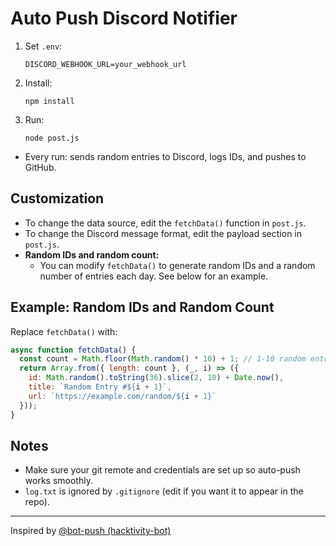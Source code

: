 # Auto Push Discord Notifier

1. Set `.env`:
   ```
   DISCORD_WEBHOOK_URL=your_webhook_url
   ```
2. Install:
   ```
   npm install
   ```
3. Run:
   ```
   node post.js
   ```

- Every run: sends random entries to Discord, logs IDs, and pushes to GitHub.

## Customization
- To change the data source, edit the `fetchData()` function in `post.js`.
- To change the Discord message format, edit the payload section in `post.js`.
- **Random IDs and random count:**
  - You can modify `fetchData()` to generate random IDs and a random number of entries each day. See below for an example.

## Example: Random IDs and Random Count
Replace `fetchData()` with:
```js
async function fetchData() {
  const count = Math.floor(Math.random() * 10) + 1; // 1-10 random entries
  return Array.from({ length: count }, (_, i) => ({
    id: Math.random().toString(36).slice(2, 10) + Date.now(),
    title: `Random Entry #${i + 1}`,
    url: `https://example.com/random/${i + 1}`
  }));
}
```

## Notes
- Make sure your git remote and credentials are set up so auto-push works smoothly.
- `log.txt` is ignored by `.gitignore` (edit if you want it to appear in the repo).

---

Inspired by [@bot-push (hacktivity-bot)](https://github.com/dwisiswant0/hacktivity-bot) 